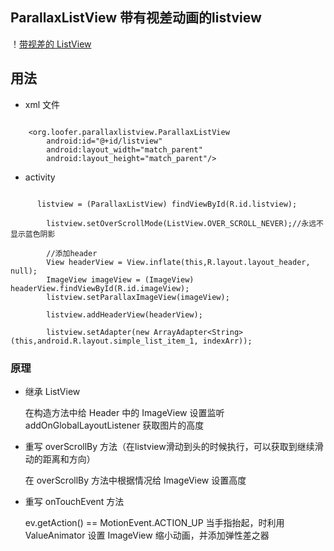 ## ParallaxListView 带有视差动画的listview

！[带视差的 ListView](screen/parallaxlistview.gif)

## 用法

* xml 文件
```

    <org.loofer.parallaxlistview.ParallaxListView
        android:id="@+id/listview"
        android:layout_width="match_parent"
        android:layout_height="match_parent"/>

```

* activity
```

      listview = (ParallaxListView) findViewById(R.id.listview);

        listview.setOverScrollMode(ListView.OVER_SCROLL_NEVER);//永远不显示蓝色阴影

        //添加header
        View headerView = View.inflate(this,R.layout.layout_header, null);
        ImageView imageView = (ImageView) headerView.findViewById(R.id.imageView);
        listview.setParallaxImageView(imageView);

        listview.addHeaderView(headerView);
		
        listview.setAdapter(new ArrayAdapter<String>(this,android.R.layout.simple_list_item_1, indexArr));

```

### 原理

* 继承 ListView

    在构造方法中给 Header 中的 ImageView 设置监听 addOnGlobalLayoutListener 获取图片的高度

* 重写 overScrollBy 方法（在listview滑动到头的时候执行，可以获取到继续滑动的距离和方向）

    在 overScrollBy 方法中根据情况给 ImageView 设置高度

* 重写 onTouchEvent 方法

    ev.getAction() == MotionEvent.ACTION_UP 当手指抬起，时利用 ValueAnimator 设置 ImageView 缩小动画，并添加弹性差之器

